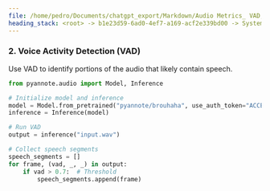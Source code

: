 ```yaml
---
file: /home/pedro/Documents/chatgpt_export/Markdown/Audio Metrics_ VAD, SNR, C50.md
heading_stack: <root> -> b1e23d59-6ad0-4ef7-a169-acf2e339bd00 -> System -> 624193d3-c2b2-4bf7-a466-07d277afd1ce -> System -> aaa2d697-3c69-41fa-9d99-fbca08692e7a -> User -> apply model -> iterate over each frame -> ... -> 12.952 vad=100% snr=51 c50=17 -> 12.968 vad=100% snr=52 c50=17 -> 12.985 vad=100% snr=53 c50=17 -> ... -> fb8a49f1-6eac-4f76-8150-43797a373ea6 -> Assistant -> aaa2ddf2-1647-4fb1-8bfd-b2c64f9f1332 -> User -> 524563db-b004-4ef8-9b0b-070f499904f2 -> Assistant -> 1. Preprocessing -> 2. Voice Activity Detection (VAD)
---
```

### 2. Voice Activity Detection (VAD)
Use VAD to identify portions of the audio that likely contain speech.

```python
from pyannote.audio import Model, Inference

# Initialize model and inference
model = Model.from_pretrained("pyannote/brouhaha", use_auth_token="ACCESS_TOKEN_GOES_HERE")
inference = Inference(model)

# Run VAD
output = inference("input.wav")

# Collect speech segments
speech_segments = []
for frame, (vad, _, _) in output:
    if vad > 0.7:  # Threshold
        speech_segments.append(frame)
```

